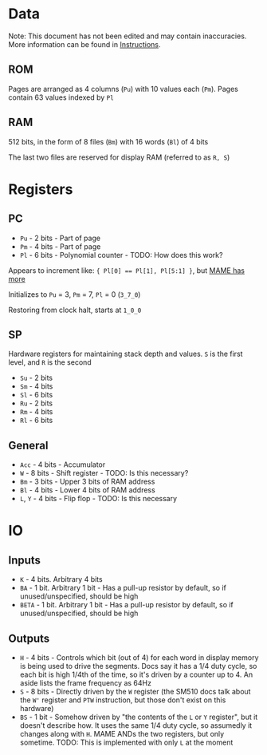 # Data

Note: This document has not been edited and may contain inaccuracies. More information can be found in [Instructions](instructions.md).

## ROM

Pages are arranged as 4 columns (`Pu`) with 10 values each (`Pm`). Pages contain 63 values indexed by `Pl`

## RAM

512 bits, in the form of 8 files (`Bm`) with 16 words (`Bl`) of 4 bits

The last two files are reserved for display RAM (referred to as `R, S`)

# Registers

## PC

* `Pu` - 2 bits - Part of page
* `Pm` - 4 bits - Part of page
* `Pl` - 6 bits - Polynomial counter - TODO: How does this work?

Appears to increment like: `{ Pl[0] == Pl[1], Pl[5:1] }`, but [MAME has more](https://github.com/mamedev/mame/blob/master/src/devices/cpu/sm510/sm510base.cpp#L260)

Initializes to `Pu` = 3, `Pm` = 7, `Pl` = 0 (`3_7_0`)

Restoring from clock halt, starts at `1_0_0`

## SP

Hardware registers for maintaining stack depth and values. `S` is the first level, and `R` is the second

* `Su` - 2 bits
* `Sm` - 4 bits
* `Sl` - 6 bits
* `Ru` - 2 bits
* `Rm` - 4 bits
* `Rl` - 6 bits

## General

* `Acc` - 4 bits - Accumulator
* `W` - 8 bits - Shift register - TODO: Is this necessary?
* `Bm` - 3 bits - Upper 3 bits of RAM address
* `Bl` - 4 bits - Lower 4 bits of RAM address
* `L`, `Y` - 4 bits - Flip flop - TODO: Is this necessary

# IO

## Inputs

* `K` - 4 bits. Arbitrary 4 bits
* `BA` - 1 bit. Arbitrary 1 bit - Has a pull-up resistor by default, so if unused/unspecified, should be high
* `BETA` - 1 bit. Arbitrary 1 bit - Has a pull-up resistor by default, so if unused/unspecified, should be high

## Outputs

* `H` - 4 bits - Controls which bit (out of 4) for each word in display memory is being used to drive the segments. Docs say it has a 1/4 duty cycle, so each bit is high 1/4th of the time, so it's driven by a counter up to 4. An aside lists the frame frequency as 64Hz
* `S` - 8 bits - Directly driven by the `W` register (the SM510 docs talk about the `W'` register and `PTW` instruction, but those don't exist on this hardware)
* `BS` - 1 bit - Somehow driven by "the contents of the `L` or `Y` register", but it doesn't describe how. It uses the same 1/4 duty cycle, so assumedly it changes along with `H`. MAME ANDs the two registers, but only sometime. TODO: This is implemented with only `L` at the moment
